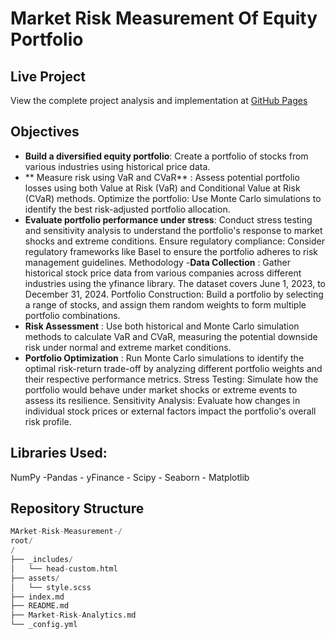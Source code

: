 # Market Risk Measurement Of Equity Portfolio 

## Live Project
View the complete project analysis and implementation at [GitHub Pages](https://majidjangani.github.io/https://majidjangani.github.io/Market-Risk-Measurement/)

## Objectives
- **Build a diversified equity portfolio**: Create a portfolio of stocks from various industries using historical price data.
- ** Measure risk using VaR and CVaR** : Assess potential portfolio losses using both Value at Risk (VaR) and Conditional Value at Risk (CVaR) methods.
Optimize the portfolio: Use Monte Carlo simulations to identify the best risk-adjusted portfolio allocation.
- **Evaluate portfolio performance under stress**: Conduct stress testing and sensitivity analysis to understand the portfolio's response to market shocks and extreme conditions.
Ensure regulatory compliance: Consider regulatory frameworks like Basel to ensure the portfolio adheres to risk management guidelines.
Methodology
-**Data Collection** : Gather historical stock price data from various companies across different industries using the yfinance library. The dataset covers June 1, 2023, to December 31, 2024.
Portfolio Construction: Build a portfolio by selecting a range of stocks, and assign them random weights to form multiple portfolio combinations.
- **Risk Assessment** : Use both historical and Monte Carlo simulation methods to calculate VaR and CVaR, measuring the potential downside risk under normal and extreme market conditions.
- **Portfolio Optimization** : Run Monte Carlo simulations to identify the optimal risk-return trade-off by analyzing different portfolio weights and their respective performance metrics.
Stress Testing: Simulate how the portfolio would behave under market shocks or extreme events to assess its resilience.
Sensitivity Analysis: Evaluate how changes in individual stock prices or external factors impact the portfolio's overall risk profile.
## Libraries Used:
NumPy -Pandas - yFinance - Scipy - Seaborn - Matplotlib 

## Repository Structure
```python
MArket-Risk-Measurement-/
root/
/
├── _includes/
│   └── head-custom.html
├── assets/
│   └── style.scss
├── index.md 
├── README.md
├── Market-Risk-Analytics.md
└── _config.yml

